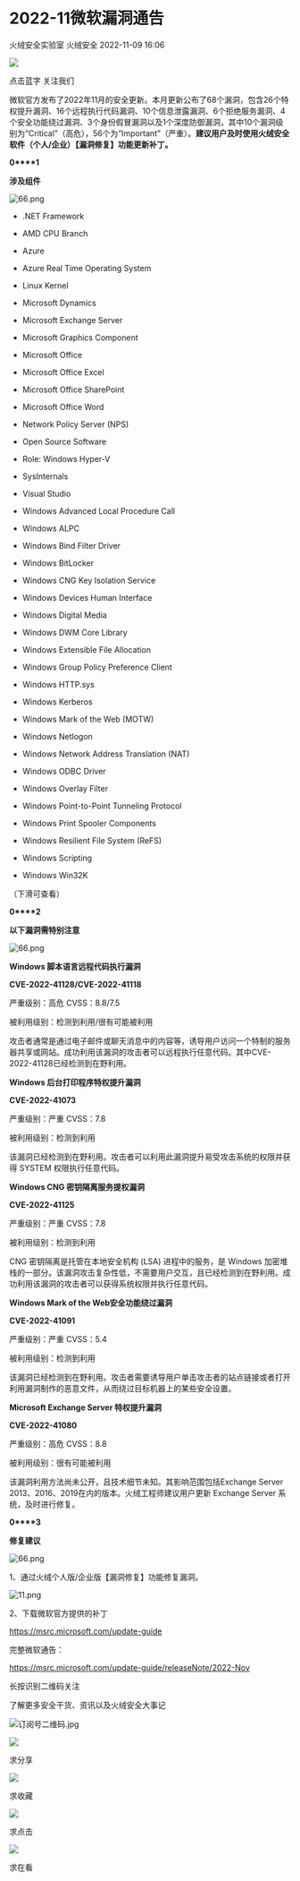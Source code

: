#  2022-11微软漏洞通告   
火绒安全实验室  火绒安全   2022-11-09 16:06  
  
![](https://mmbiz.qpic.cn/mmbiz_gif/JaFvPvvA2J1icPDrYzR4Rqib43zL12HqKq4DyOsR0eeziaH2xof9d4LUia0yGs9Gs9gqv7mhWiczahRtc2g4FZRy3jw/640?wx_fmt=gif "")  
  
点击蓝字 关注我们  
  
  
  
微软官方发布了2022年11月的安全更新。本月更新公布了68个漏洞，包含26个特权提升漏洞、16个远程执行代码漏洞、10个信息泄露漏洞、6个拒绝服务漏洞、4个安全功能绕过漏洞、3个身份假冒漏洞以及1个深度防御漏洞，其中10个漏洞级别为“Critical”（高危），56个为“Important”（严重）。**建议用户及时使用火绒安全软件（个人/企业）【漏洞修复】功能更新补丁。**  
  
  
  
**0****1**  
  
**涉及组件**  
  
![](https://mmbiz.qpic.cn/sz_mmbiz_png/0icdicRft8tz57yQxNHerQTv64D4Mz5MQWSREMbLxXWBKdNicu2sjiaibdBTLnKvz3RqSMA9YVHp7vWtrb4Y8IAwuEA/640?wx_fmt=png "66.png")  
  
  
  
- .NET Framework  
  
- AMD CPU Branch  
  
- Azure  
  
- Azure Real Time Operating System  
  
- Linux Kernel  
  
- Microsoft Dynamics  
  
- Microsoft Exchange Server  
  
- Microsoft Graphics Component  
  
- Microsoft Office  
  
- Microsoft Office Excel  
  
- Microsoft Office SharePoint  
  
- Microsoft Office Word  
  
- Network Policy Server (NPS)  
  
- Open Source Software  
  
- Role: Windows Hyper-V  
  
- SysInternals  
  
- Visual Studio  
  
- Windows Advanced Local Procedure Call  
  
- Windows ALPC  
  
- Windows Bind Filter Driver  
  
- Windows BitLocker  
  
- Windows CNG Key Isolation Service  
  
- Windows Devices Human Interface  
  
- Windows Digital Media  
  
- Windows DWM Core Library  
  
- Windows Extensible File Allocation  
  
- Windows Group Policy Preference Client  
  
- Windows HTTP.sys  
  
- Windows Kerberos  
  
- Windows Mark of the Web (MOTW)  
  
- Windows Netlogon  
  
- Windows Network Address Translation (NAT)  
  
- Windows ODBC Driver  
  
- Windows Overlay Filter  
  
- Windows Point-to-Point Tunneling Protocol  
  
- Windows Print Spooler Components  
  
- Windows Resilient File System (ReFS)  
  
- Windows Scripting  
  
- Windows Win32K  
  
  
  
（下滑可查看）  
  
  
**0****2**  
  
**以下漏洞需特别注意**  
  
![](https://mmbiz.qpic.cn/sz_mmbiz_png/0icdicRft8tz57yQxNHerQTv64D4Mz5MQWSREMbLxXWBKdNicu2sjiaibdBTLnKvz3RqSMA9YVHp7vWtrb4Y8IAwuEA/640?wx_fmt=png "66.png")  
  
  
  
**Windows 脚本语言远程代码执行漏洞**  
  
**CVE-2022-41128/CVE-2022-41118**  
  
严重级别：高危 CVSS：8.8/7.5  
  
被利用级别：检测到利用/很有可能被利用  
  
  
攻击者通常是通过电子邮件或聊天消息中的内容等，诱导用户访问一个特制的服务器共享或网站。成功利用该漏洞的攻击者可以远程执行任意代码。其中CVE-2022-41128已经检测到在野利用。  
  
  
  
**Windows 后台打印程序特权提升漏洞**  
  
**CVE-2022-41073**  
  
严重级别：严重 CVSS：7.8  
  
被利用级别：检测到利用  
  
  
该漏洞已经检测到在野利用。攻击者可以利用此漏洞提升易受攻击系统的权限并获得 SYSTEM 权限执行任意代码。  
  
  
  
**Windows CNG 密钥隔离服务提权漏洞**  
  
**CVE-2022-41125**  
  
严重级别：严重 CVSS：7.8  
  
被利用级别：检测到利用  
  
  
CNG 密钥隔离是托管在本地安全机构 (LSA) 进程中的服务，是 Windows 加密堆栈的一部分。该漏洞攻击复杂性低，不需要用户交互，且已经检测到在野利用。成功利用该漏洞的攻击者可以获得系统权限并执行任意代码。  
  
  
  
**Windows Mark of the Web安全功能绕过漏洞**  
  
**CVE-2022-41091**  
  
严重级别：严重 CVSS：5.4  
  
被利用级别：检测到利用  
  
  
该漏洞已经检测到在野利用。攻击者需要诱导用户单击攻击者的站点链接或者打开利用漏洞制作的恶意文件，从而绕过目标机器上的某些安全设置。  
  
  
  
**Microsoft Exchange Server 特权提升漏洞**  
  
**CVE-2022-41080**  
  
严重级别：高危 CVSS：8.8  
  
被利用级别：很有可能被利用  
  
  
该漏洞利用方法尚未公开，且技术细节未知。其影响范围包括Exchange Server 2013、2016、2019在内的版本。火绒工程师建议用户更新 Exchange Server 系统，及时进行修复。  
  
  
  
**0****3**  
  
**修复建议**  
  
![](https://mmbiz.qpic.cn/sz_mmbiz_png/0icdicRft8tz57yQxNHerQTv64D4Mz5MQWSREMbLxXWBKdNicu2sjiaibdBTLnKvz3RqSMA9YVHp7vWtrb4Y8IAwuEA/640?wx_fmt=png "66.png")  
  
  
  
1、通过火绒个人版/企业版【漏洞修复】功能修复漏洞。  
  
![](https://mmbiz.qpic.cn/sz_mmbiz_png/0icdicRft8tz57yQxNHerQTv64D4Mz5MQWMztFM13torn7B2357hScpCdOJwSB7ysmEPjfwW85bq4rAUVlc7Rz1g/640?wx_fmt=png "11.png")  
  
  
2、下载微软官方提供的补丁  
  
https://msrc.microsoft.com/update-guide  
  
  
  
完整微软通告：  
  
https://msrc.microsoft.com/update-guide/releaseNote/2022-Nov  
  
  
  
  
长按识别二维码关注  
  
了解更多安全干货、资讯以及火绒安全大事记  
  
![](https://mmbiz.qpic.cn/sz_mmbiz_jpg/0icdicRft8tz57yQxNHerQTv64D4Mz5MQWZSnGOeQD5adlaJTia3phEz1O8zCdQjvfpqUInYHUvkPdLRywNVWW2FA/640?wx_fmt=jpeg "订阅号二维码.jpg")  
  
  
![](https://mmbiz.qpic.cn/sz_mmbiz_gif/0icdicRft8tz7z1N8ictuDGnZOuZu6mAlMe3ZBbIOwnwDS3ZiagRHrulnCEzgXhia8woIDP4LehTTZU6M2pwD0I445w/640?wx_fmt=gif "")  
  
求分享  
  
![](https://mmbiz.qpic.cn/sz_mmbiz_gif/0icdicRft8tz7z1N8ictuDGnZOuZu6mAlMetVrEia37qdNyzAJM8ZOp2IFicPib20aOwHbv3yNUWDia3Xb3vv1ulOdXCQ/640?wx_fmt=gif "")  
  
求收藏  
  
![](https://mmbiz.qpic.cn/sz_mmbiz_gif/0icdicRft8tz7z1N8ictuDGnZOuZu6mAlMe2pkAuxsAU5jbtuzibFYfSoQMhUL3jNn8Bm4Npa99bpat2ejYVPiazadA/640?wx_fmt=gif "")  
  
求点击  
  
![](https://mmbiz.qpic.cn/sz_mmbiz_gif/0icdicRft8tz7z1N8ictuDGnZOuZu6mAlMeEbiaMy5dkY9U7k5fUz3LLDPbrWqWJ5cb84CzTJ0LAViafDQoj4IV1UIQ/640?wx_fmt=gif "")  
  
求在看  
  
